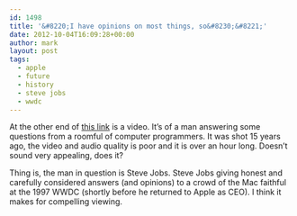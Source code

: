 ```yaml
---
id: 1498
title: '&#8220;I have opinions on most things, so&#8230;&#8221;'
date: 2012-10-04T16:09:28+00:00
author: mark
layout: post
tags:
  - apple
  - future
  - history
  - steve jobs
  - wwdc
---
```

At the other end of [this link](http://www.randsinrepose.com/archives/2011/10/06/you_are_underestimating_the_future.html) is a video. It&#8217;s of a man answering some questions from a roomful of computer programmers. It was shot 15 years ago, the video and audio quality is poor and it is over an hour long. Doesn&#8217;t sound very appealing, does it?

Thing is, the man in question is Steve Jobs. Steve Jobs giving honest and carefully considered answers (and opinions) to a crowd of the Mac faithful at the 1997 WWDC (shortly before he returned to Apple as CEO). I think it makes for compelling viewing.

&nbsp;